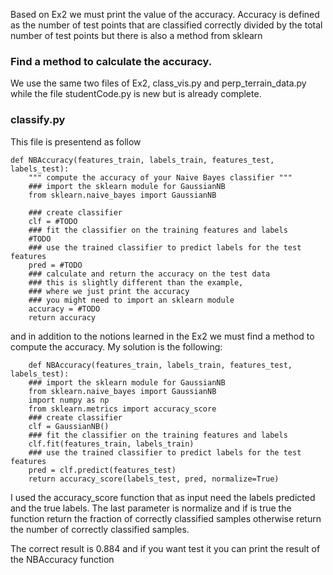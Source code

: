 Based on Ex2 we must print the value of the accuracy. Accuracy is defined as the number of test points that are classified correctly divided by the total number of test points but there is also a method from sklearn

### Find a method to calculate the accuracy.
We use the same two files of Ex2, class_vis.py and perp_terrain_data.py while the file studentCode.py is new but is already complete.

### classify.py
This file is presentend as follow
```
def NBAccuracy(features_train, labels_train, features_test, labels_test):
    """ compute the accuracy of your Naive Bayes classifier """
    ### import the sklearn module for GaussianNB
    from sklearn.naive_bayes import GaussianNB

    ### create classifier
    clf = #TODO
    ### fit the classifier on the training features and labels
    #TODO
    ### use the trained classifier to predict labels for the test features
    pred = #TODO
    ### calculate and return the accuracy on the test data
    ### this is slightly different than the example, 
    ### where we just print the accuracy
    ### you might need to import an sklearn module
    accuracy = #TODO
    return accuracy
```
and in addition to the notions learned in the Ex2 we must find a method to compute the accuracy.
My solution is the following:
```
	def NBAccuracy(features_train, labels_train, features_test, labels_test):
    ### import the sklearn module for GaussianNB
    from sklearn.naive_bayes import GaussianNB
    import numpy as np
    from sklearn.metrics import accuracy_score
    ### create classifier
    clf = GaussianNB()
    ### fit the classifier on the training features and labels
    clf.fit(features_train, labels_train)
    ### use the trained classifier to predict labels for the test features
    pred = clf.predict(features_test)
    return accuracy_score(labels_test, pred, normalize=True)
```
I used the accuracy_score function that as input need the labels predicted and the true labels. The last parameter is normalize and if is true the function return the fraction of correctly classified samples otherwise return the number of correctly classified samples.

The correct result is 0.884 and if you want test it you can print the result of the NBAccuracy function
 

